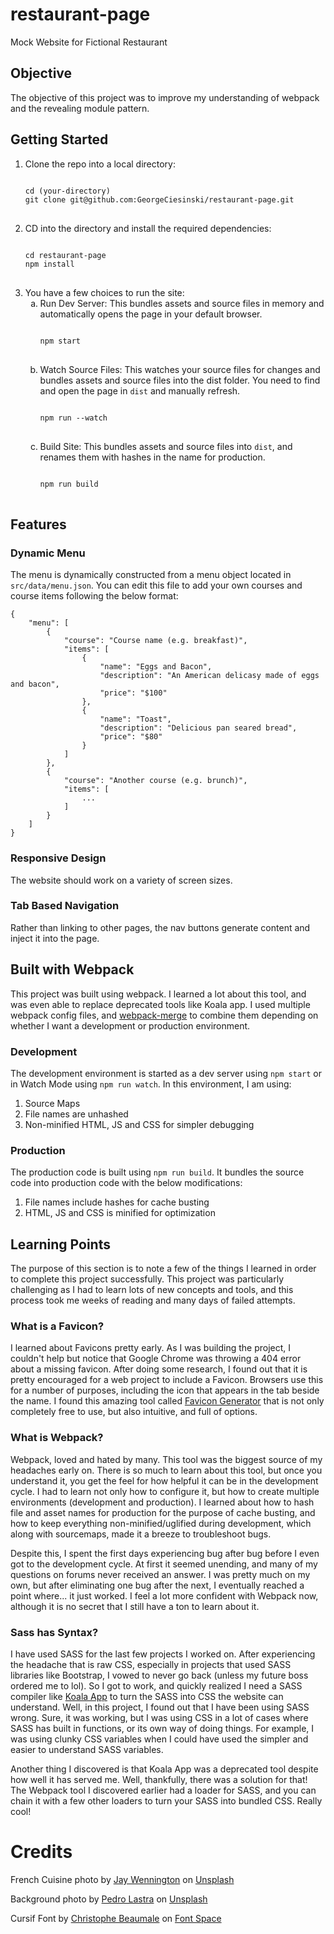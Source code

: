 # restaurant-page

Mock Website for Fictional Restaurant

## Objective

The objective of this project was to improve my understanding of webpack and the revealing module pattern.

## Getting Started

<ol>
    <li>
        Clone the repo into a local directory:
<pre>
<code>
cd (your-directory)
git clone git@github.com:GeorgeCiesinski/restaurant-page.git
</code>
</pre>
    </li>
    <li>
        CD into the directory and install the required dependencies: 
<pre>
<code>
cd restaurant-page
npm install
</code>
</pre>
    </li>
    <li>
        You have a few choices to run the site:
        <ol style="list-style-type: lower-alpha;">
            <li>
                Run Dev Server: This bundles assets and source files in memory and automatically opens the page in your default browser.
<pre>
<code>
npm start
</code>
</pre>
            </li>
            <li>
            Watch Source Files: This watches your source files for changes and bundles assets and source files into the dist folder. You need to find and open the page in <code>dist</code> and manually refresh.
<pre>
<code>
npm run --watch
</code>
</pre>
            </li>
            <li>
                Build Site: This bundles assets and source files into <code>dist</code>, and renames them with hashes in the name for production.
<pre>
<code>
npm run build
</code>
</pre>
            </li>
        </ol>
    </li>
</ol>

## Features

### Dynamic Menu

The menu is dynamically constructed from a menu object located in `src/data/menu.json`. You can edit this file to add your own courses and course items following the below format:

    {
        "menu": [
            {
                "course": "Course name (e.g. breakfast)", 
                "items": [
                    {
                        "name": "Eggs and Bacon",
                        "description": "An American delicasy made of eggs and bacon",
                        "price": "$100"
                    },
                    {
                        "name": "Toast",
                        "description": "Delicious pan seared bread",
                        "price": "$80"
                    }
                ]
            },
            {
                "course": "Another course (e.g. brunch)",
                "items": [
                    ...
                ]
            }
        ]
    }

### Responsive Design

The website should work on a variety of screen sizes. 

### Tab Based Navigation

Rather than linking to other pages, the nav buttons generate content and inject it into the page. 

## Built with Webpack

This project was built using webpack. I learned a lot about this tool, and was even able to replace deprecated tools like Koala app. I used multiple webpack config files, and [webpack-merge](https://www.npmjs.com/package/webpack-merge) to combine them depending on whether I want a development or production environment. 

### Development

The development environment is started as a dev server using `npm start` or in Watch Mode using `npm run watch`. In this environment, I am using: 

<ol>
    <li>Source Maps</li>
    <li>File names are unhashed</li>
    <li>Non-minified HTML, JS and CSS for simpler debugging</li>
</ol>

### Production

The production code is built using `npm run build`. It bundles the source code into production code with the below modifications: 

<ol>
    <li>File names include hashes for cache busting</li>
    <li>HTML, JS and CSS is minified for optimization</li>
</ol>

## Learning Points

The purpose of this section is to note a few of the things I learned in order to complete this project successfully. This project was particularly challenging as I had to learn lots of new concepts and tools, and this process took me weeks of reading and many days of failed attempts. 

### What is a Favicon?

I learned about Favicons pretty early. As I was building the project, I couldn't help but notice that Google Chrome was throwing a 404 error about a missing favicon. After doing some research, I found out that it is pretty encouraged for a web project to include a Favicon. Browsers use this for a number of purposes, including the icon that appears in the tab beside the name. I found this amazing tool called [Favicon Generator](https://favicon.io/favicon-generator/) that is not only completely free to use, but also intuitive, and full of options. 

### What is Webpack?

Webpack, loved and hated by many. This tool was the biggest source of my headaches early on. There is so much to learn about this tool, but once you understand it, you get the feel for how helpful it can be in the development cycle. I had to learn not only how to configure it, but how to create multiple environments (development and production). I learned about how to hash file and asset names for production for the purpose of cache busting, and how to keep everything non-minified/uglified during development, which along with sourcemaps, made it a breeze to troubleshoot bugs.

Despite this, I spent the first days experiencing bug after bug before I even got to the development cycle. At first it seemed unending, and many of my questions on forums never received an answer. I was pretty much on my own, but after eliminating one bug after the next, I eventually reached a point where... it just worked. I feel a lot more confident with Webpack now, although it is no secret that I still have a ton to learn about it.

### Sass has Syntax?

I have used SASS for the last few projects I worked on. After experiencing the headache that is raw CSS, especially in projects that used SASS libraries like Bootstrap, I vowed to never go back (unless my future boss ordered me to lol). So I got to work, and quickly realized I need a SASS compiler like [Koala App](http://koala-app.com/) to turn the SASS into CSS the website can understand. Well, in this project, I found out that I have been using SASS wrong. Sure, it was working, but I was using CSS in a lot of cases where SASS has built in functions, or its own way of doing things. For example, I was using clunky CSS variables when I could have used the simpler and easier to understand SASS variables.

Another thing I discovered is that Koala App was a deprecated tool despite how well it has served me. Well, thankfully, there was a solution for that! The Webpack tool I discovered earlier had a loader for SASS, and you can chain it with a few other loaders to turn your SASS into bundled CSS. Really cool!

# Credits

French Cuisine photo by <a href="https://unsplash.com/es/@jaywennington?utm_source=unsplash&utm_medium=referral&utm_content=creditCopyText">Jay Wennington</a> on <a href="https://unsplash.com/s/photos/french-cuisine?utm_source=unsplash&utm_medium=referral&utm_content=creditCopyText">Unsplash</a>
  
Background photo by <a href="https://unsplash.com/@peterlaster?utm_source=unsplash&utm_medium=referral&utm_content=creditCopyText">Pedro Lastra</a> on <a href="https://unsplash.com/?utm_source=unsplash&utm_medium=referral&utm_content=creditCopyText">Unsplash</a>

Cursif Font by <a href="https://www.fontspace.com/christophe-beaumale">Christophe Beaumale</a> on <a href="https://www.fontspace.com">Font Space</a>

